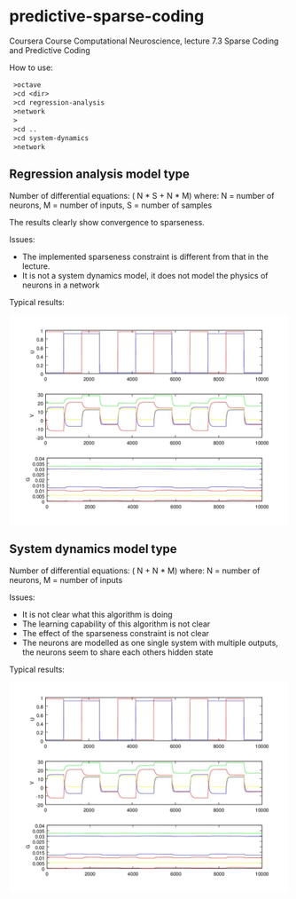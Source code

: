 # predictive-sparse-coding
Coursera Course Computational Neuroscience,  lecture 7.3 Sparse Coding and Predictive Coding

How to use:
```
 >octave
 >cd <dir> 
 >cd regression-analysis
 >network
 >
 >cd ..
 >cd system-dynamics
 >network
```

## Regression analysis model type

Number of differential equations: ( N * S + N * M)
where: N = number of neurons, M = number of inputs, S = number of samples

The results clearly show convergence to sparseness.

Issues:
+ The implemented sparseness constraint is different from that in the lecture.
+ It is not a system dynamics model, it does not model the physics of neurons in a network 

Typical results:

![alt text](https://github.com/RAvontuur/predictive-sparse-coding/blob/master/system-dynamics/result-plot.jpg "Result plot of a simulation run")


## System dynamics model type

Number of differential equations: ( N + N * M)
where: N = number of neurons, M = number of inputs

Issues:
+ It is not clear what this algorithm is doing
+ The learning capability of this algorithm is not clear
+ The effect of the sparseness constraint is not clear
+ The neurons are modelled as one single system with multiple outputs, the neurons seem to share each others hidden state 


Typical results:

![alt text](https://github.com/RAvontuur/predictive-sparse-coding/blob/master/system-dynamics/result-plot.jpg "Result plot of a simulation run")
